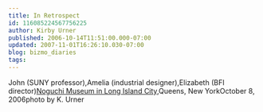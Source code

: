 ```yaml
---
title: In Retrospect
id: 116085224567756225
author: Kirby Urner
published: 2006-10-14T11:51:00.000-07:00
updated: 2007-11-01T16:26:10.030-07:00
blog: bizmo_diaries
tags: 
---
```


[](http://photos1.blogger.com/blogger/1134/545/1600/48-nyc.jpg)John (SUNY professor),Amelia (industrial designer),Elizabeth (BFI director)[Noguchi Museum in Long Island City](http://www.noguchi.org/),Queens, New YorkOctober 8, 2006photo by K. Urner